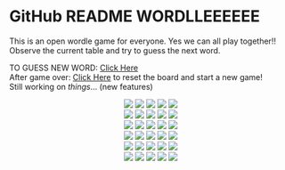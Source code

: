 # GitHub README WORDLLEEEEEE

This is an open wordle game for everyone. Yes we can all play together!!
Observe the current table and try to guess the next word.<br>

TO GUESS NEW WORD: [Click Here](https://github.com/pratyushgguptaa/pratyushgguptaa/issues/new?body=Just+enter+a+5+letter+word+in+the+title+after+%22Guess+%22+and+click+%22Submit+new+issue%22.+You+don%27t+need+to+do+anything+else+%3AD&title=WORDLE%3A+GUESS+) 
<br>
After game over: [Click Here](https://github.com/pratyushgguptaa/pratyushgguptaa/issues/new?title=WORDLE%3A+START+NEW+GAME&body=Dont+change+the+title.+If+the+game+is+over+new+game+will+be+loaded) to reset the board and start a new game!
<br>
Still working on *things*... (new features)

<!-- BOARD START --><div align="center">&nbsp;<img src="https://via.placeholder.com/100/121213/f?text=+">&nbsp;<img src="https://via.placeholder.com/100/121213/f?text=+">&nbsp;<img src="https://via.placeholder.com/100/121213/f?text=+">&nbsp;<img src="https://via.placeholder.com/100/121213/f?text=+">&nbsp;<img src="https://via.placeholder.com/100/121213/f?text=+"><br>&nbsp;<img src="https://via.placeholder.com/100/121213/f?text=+">&nbsp;<img src="https://via.placeholder.com/100/121213/f?text=+">&nbsp;<img src="https://via.placeholder.com/100/121213/f?text=+">&nbsp;<img src="https://via.placeholder.com/100/121213/f?text=+">&nbsp;<img src="https://via.placeholder.com/100/121213/f?text=+"><br>&nbsp;<img src="https://via.placeholder.com/100/121213/f?text=+">&nbsp;<img src="https://via.placeholder.com/100/121213/f?text=+">&nbsp;<img src="https://via.placeholder.com/100/121213/f?text=+">&nbsp;<img src="https://via.placeholder.com/100/121213/f?text=+">&nbsp;<img src="https://via.placeholder.com/100/121213/f?text=+"><br>&nbsp;<img src="https://via.placeholder.com/100/121213/f?text=+">&nbsp;<img src="https://via.placeholder.com/100/121213/f?text=+">&nbsp;<img src="https://via.placeholder.com/100/121213/f?text=+">&nbsp;<img src="https://via.placeholder.com/100/121213/f?text=+">&nbsp;<img src="https://via.placeholder.com/100/121213/f?text=+"><br>&nbsp;<img src="https://via.placeholder.com/100/121213/f?text=+">&nbsp;<img src="https://via.placeholder.com/100/121213/f?text=+">&nbsp;<img src="https://via.placeholder.com/100/121213/f?text=+">&nbsp;<img src="https://via.placeholder.com/100/121213/f?text=+">&nbsp;<img src="https://via.placeholder.com/100/121213/f?text=+"><br>&nbsp;<img src="https://via.placeholder.com/100/121213/f?text=+">&nbsp;<img src="https://via.placeholder.com/100/121213/f?text=+">&nbsp;<img src="https://via.placeholder.com/100/121213/f?text=+">&nbsp;<img src="https://via.placeholder.com/100/121213/f?text=+">&nbsp;<img src="https://via.placeholder.com/100/121213/f?text=+"><br></div>
<!-- BOARD END -->

